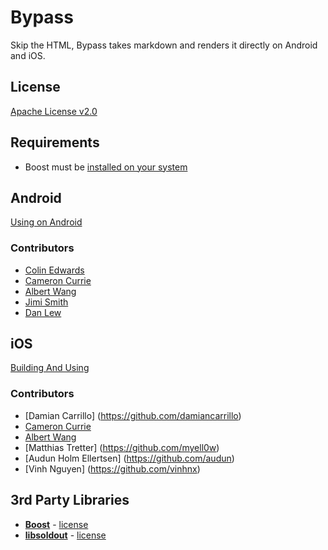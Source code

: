 Bypass
======

Skip the HTML, Bypass takes markdown and renders it directly on Android and iOS.

## License

[Apache License v2.0](http://www.tldrlegal.com/l/APACHE2)

## Requirements

- Boost must be [installed on your system](http://www.boost.org/doc/libs/1_53_0/more/getting_started/index.html)

## Android

[Using on Android](https://github.com/budsmile/bypass-android)

### Contributors

* [Colin Edwards](https://github.com/DDRBoxman)
* [Cameron Currie](https://github.com/cwc)
* [Albert Wang](https://github.com/albert-wang)
* [Jimi Smith](https://github.com/JimiSmith)
* [Dan Lew](https://github.com/dlew)

## iOS

[Building And Using](platform/ios/README.md)

### Contributors

* [Damian Carrillo] (https://github.com/damiancarrillo)
* [Cameron Currie](https://github.com/cwc)
* [Albert Wang](https://github.com/albert-wang)
* [Matthias Tretter] (https://github.com/myell0w)
* [Audun Holm Ellertsen] (https://github.com/audun)
* [Vinh Nguyen] (https://github.com/vinhnx)

## 3rd Party Libraries

- [**Boost**](http://www.boost.org/) - [license](http://www.boost.org/LICENSE_1_0.txt)
- [**libsoldout**](http://fossil.instinctive.eu/libsoldout/home) - [license](http://fossil.instinctive.eu/libsoldout/artifact/c8d2f5b1e9e1df422ca06d1bc846d9e3055a925b)
